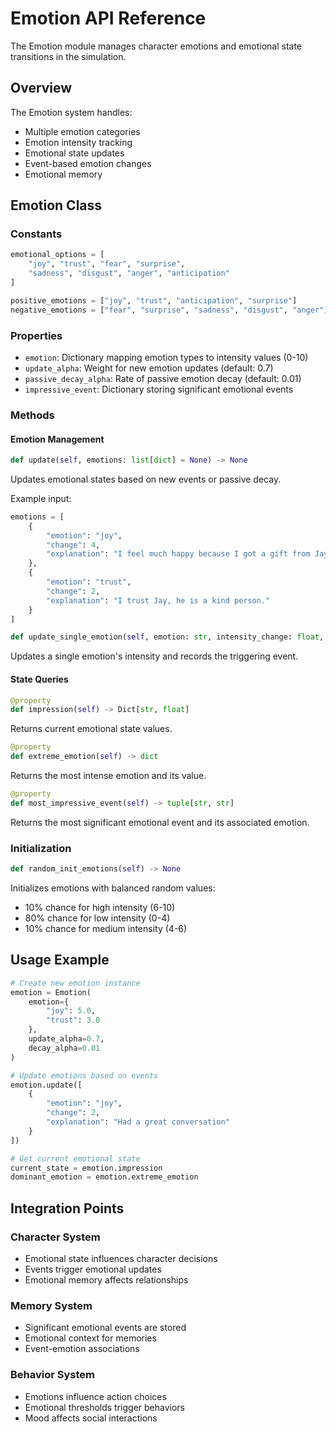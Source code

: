 # Emotion API Reference

The Emotion module manages character emotions and emotional state transitions in the simulation.

## Overview

The Emotion system handles:
- Multiple emotion categories
- Emotion intensity tracking
- Emotional state updates
- Event-based emotion changes
- Emotional memory

## Emotion Class

### Constants

```python
emotional_options = [
    "joy", "trust", "fear", "surprise", 
    "sadness", "disgust", "anger", "anticipation"
]

positive_emotions = ["joy", "trust", "anticipation", "surprise"]
negative_emotions = ["fear", "surprise", "sadness", "disgust", "anger"]
```

### Properties

- `emotion`: Dictionary mapping emotion types to intensity values (0-10)
- `update_alpha`: Weight for new emotion updates (default: 0.7)
- `passive_decay_alpha`: Rate of passive emotion decay (default: 0.01)
- `impressive_event`: Dictionary storing significant emotional events

### Methods

#### Emotion Management

```python
def update(self, emotions: list[dict] = None) -> None
```
Updates emotional states based on new events or passive decay.

Example input:
```python
emotions = [
    {
        "emotion": "joy",
        "change": 4,
        "explanation": "I feel much happy because I got a gift from Jay."
    },
    {
        "emotion": "trust",
        "change": 2,
        "explanation": "I trust Jay, he is a kind person."
    }
]
```

```python
def update_single_emotion(self, emotion: str, intensity_change: float, event: str = None) -> None
```
Updates a single emotion's intensity and records the triggering event.

#### State Queries

```python
@property
def impression(self) -> Dict[str, float]
```
Returns current emotional state values.

```python
@property
def extreme_emotion(self) -> dict
```
Returns the most intense emotion and its value.

```python
@property
def most_impressive_event(self) -> tuple[str, str]
```
Returns the most significant emotional event and its associated emotion.

### Initialization

```python
def random_init_emotions(self) -> None
```
Initializes emotions with balanced random values:
- 10% chance for high intensity (6-10)
- 80% chance for low intensity (0-4)
- 10% chance for medium intensity (4-6)

## Usage Example

```python
# Create new emotion instance
emotion = Emotion(
    emotion={
        "joy": 5.0,
        "trust": 3.0
    },
    update_alpha=0.7,
    decay_alpha=0.01
)

# Update emotions based on events
emotion.update([
    {
        "emotion": "joy",
        "change": 2,
        "explanation": "Had a great conversation"
    }
])

# Get current emotional state
current_state = emotion.impression
dominant_emotion = emotion.extreme_emotion
```

## Integration Points

### Character System
- Emotional state influences character decisions
- Events trigger emotional updates
- Emotional memory affects relationships

### Memory System
- Significant emotional events are stored
- Emotional context for memories
- Event-emotion associations

### Behavior System
- Emotions influence action choices
- Emotional thresholds trigger behaviors
- Mood affects social interactions 